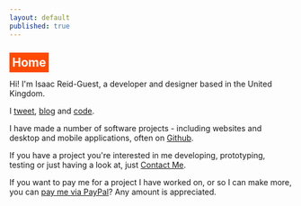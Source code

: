 ```yaml
---
layout: default
published: true
---
```


<h2><a name="title" href="#title" style="color: inherit; text-decoration: inherit; background-color: #fe4902; color:white; padding: 5px;">Home</a></h2>

Hi! I'm <span class="non-mobile-hide mobile-display-inline">Isaac Reid-Guest, </span>a developer and designer based in the United Kingdom.

I <a href="http://twitter.com/{{site.twitter_username}}">tweet</a>, <a href="/blog/">blog</a> and <a href="/code/">code</a>.

I have made a number of software projects - including websites and desktop and mobile applications, often on <a href="https://github.com/ir-g?tab=repositories">Github</a>.

If you have a project you're interested in me developing, prototyping, testing or just having a look at, just <a href="/contact/">Contact Me</a>.



<!--
I currently am a writer and editor for [Evolving Tide](https://medium.com/evolving-tide), I also post the odd thing on my [Tumblr](http://tumblr.ir-g.uk/).
-->

If you want to pay me for a project I have worked on, or so I can make more, you can [pay me via PayPal](https://paypal.me/irg)? Any amount is appreciated.
